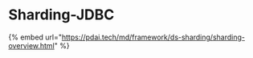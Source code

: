 # Sharding-JDBC

{% embed url="https://pdai.tech/md/framework/ds-sharding/sharding-overview.html" %}

